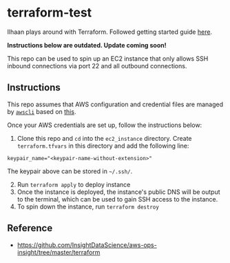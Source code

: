 # terraform-test
Ilhaan plays around with Terraform. Followed getting started guide [here](https://learn.hashicorp.com/terraform/getting-started/build). 

**Instructions below are outdated. Update coming soon!**

This repo can be used to spin up an EC2 instance that only allows SSH inbound connections via port 22 and all outbound connections.  

## Instructions
This repo assumes that AWS configuration and credential files are managed by [`awscli`](https://aws.amazon.com/cli/) based on [this](https://docs.aws.amazon.com/cli/latest/userguide/cli-configure-files.html). 

Once your AWS credentials are set up, follow the instructions below: 

1. Clone this repo and `cd` into the `ec2_instance` directory. Create `terraform.tfvars` in this directory and add the following line: 
```
keypair_name="<keypair-name-without-extension>"
```
The keypair above can be stored in `~/.ssh/`. 

2. Run `terraform apply` to deploy instance 
3. Once the instance is deployed, the instance's public DNS will be output to the terminal, which can be used to gain SSH access to the instance. 
4. To spin down the instance, run `terraform destroy`

## Reference 
* https://github.com/InsightDataScience/aws-ops-insight/tree/master/terraform
